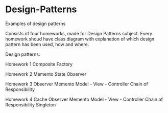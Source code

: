 # Design-Patterns
Examples of design patterns

Consists of four homeworks, made for Design Patterns subject. 
Every homework shoud have class diagram with explanation of which design pattern has been used, how and where.

Design patterns:

Homework 1
Composite
Factory

Homework 2
Memento
State
Observer

Homework 3
Observer
Memento
Model - View - Controller
Chain of Responsibility

Homework 4
Cache
Observer
Memento
Model - View - Controller
Chain of Responsibility
Singleton
